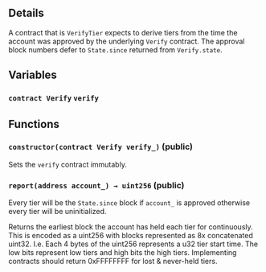 

## Details
A contract that is `VerifyTier` expects to derive tiers from the time
the account was approved by the underlying `Verify` contract. The approval
block numbers defer to `State.since` returned from `Verify.state`.

## Variables
### `contract Verify` `verify`




## Functions
### `constructor(contract Verify verify_)` (public)

Sets the `verify` contract immutably.



### `report(address account_) → uint256` (public)

Every tier will be the `State.since` block if `account_` is approved
otherwise every tier will be uninitialized.


Returns the earliest block the account has held each tier for
continuously.
This is encoded as a uint256 with blocks represented as 8x
concatenated uint32.
I.e. Each 4 bytes of the uint256 represents a u32 tier start time.
The low bits represent low tiers and high bits the high tiers.
Implementing contracts should return 0xFFFFFFFF for lost &
never-held tiers.



